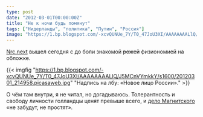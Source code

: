 ```yaml
---
type: post
date: "2012-03-01T00:00:00Z"
title: "Не к ночи будь помянут"
tags: ["Нидерланды", "политика", "Путин", "Россия"]
image: "https://1.bp.blogspot.com/-xcvQUNUe_7Y/T0_47JoU3XI/AAAAAAAALlQ/J5MCnVYmkkY/s1600/20120301_214958.picasaweb.jpg"
---
```


[Nrc.next](http://www.nrcnext.nl/) вышел сегодня с до боли знакомой ~~рожей~~ физиономией на обложке.

<!--more-->

{{< imgfig "https://1.bp.blogspot.com/-xcvQUNUe_7Y/T0_47JoU3XI/AAAAAAAALlQ/J5MCnVYmkkY/s1600/20120301_214958.picasaweb.jpg" "Надпись на лбу: «Новое лицо России»." >}}

О чём там внутри, я не читал, но догадываюсь. Толерантность и свободу личности голландцы ценят превыше всего, и [дело Магнитского](http://russian-untouchables.com/rus/docs/D396.pdf) «не забудут, не простят».
